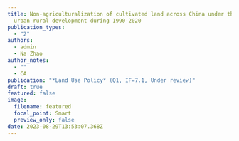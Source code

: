 ```yaml
---
title: Non-agriculturalization of cultivated land across China under the
  urban-rural development during 1990-2020
publication_types:
  - "2"
authors:
  - admin
  - Na Zhao
author_notes:
  - ""
  - CA
publication: "*Land Use Policy* (Q1, IF=7.1, Under review)"
draft: true
featured: false
image:
  filename: featured
  focal_point: Smart
  preview_only: false
date: 2023-08-29T13:53:07.368Z
---
```

